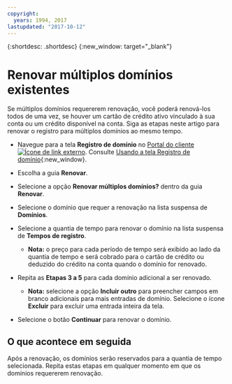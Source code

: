 ```yaml
---
copyright:
  years: 1994, 2017
lastupdated: "2017-10-12"
---
```


{:shortdesc: .shortdesc}
{:new_window: target="_blank"}

# Renovar múltiplos domínios existentes

Se múltiplos domínios requererem renovação, você poderá renová-los todos de uma vez, se houver um cartão de crédito ativo vinculado à sua conta ou um crédito disponível na conta. Siga as etapas neste artigo para renovar o registro para múltiplos domínios ao mesmo tempo.

* Navegue para a tela **Registro de domínio** no [Portal do cliente![Ícone de link externo](../../icons/launch-glyph.svg "Ícone de link externo")](https://control.softlayer.com/). Consulte [Usando a tela Registro de domínio](use-domain-reg-screen.html){:new_window}.
* Escolha a guia **Renovar**.
* Selecione a opção **Renovar múltiplos domínios?** dentro da guia **Renovar**.
* Selecione o domínio que requer a renovação na lista suspensa de **Domínios**.
* Selecione a quantia de tempo para renovar o domínio na lista suspensa de **Tempos de registro**.

  * **Nota:** o preço para cada período de tempo será exibido ao lado da quantia de tempo e será cobrado para o cartão de crédito ou deduzido do crédito na conta quando o domínio for renovado.

* Repita as **Etapas 3 a 5** para cada domínio adicional a ser renovado.

  * **Nota:** selecione a opção **Incluir outro** para preencher campos em branco adicionais para mais entradas de domínio. Selecione o ícone **Excluir** para excluir uma entrada inteira da tela.

* Selecione o botão **Continuar** para renovar o domínio.

## O que acontece em seguida

Após a renovação, os domínios serão reservados para a quantia de tempo selecionada. Repita estas etapas em qualquer momento em que os domínios requererem renovação.
